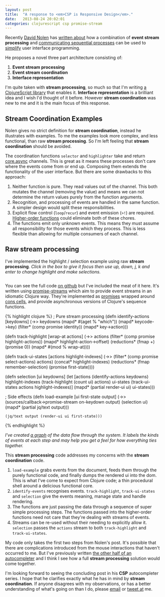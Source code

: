 ```yaml
---
layout: post
title:  "A response to <em>CSP is Responsive Design</em>."
date:   2013-08-24 20:02:01
categories: clojurescript csp promise-stream
---
```


Recently [David Nolen][nolen-twitter] has [written about][csp-is-responsive]
how a combination of __event stream processing__ and [communicating sequential
processes][wiki-csp] can be used to [simplify][simple-made-easy] user interface
programming.

He proposes a novel three part architecture consisting of:

1. __Event stream processing__
2. __Event stream coordination__
3. __Interface representation__

I'm quite taken with __stream processing__, so much so that I'm writing [a
ClojureScript library][promise-stream] that enables it. __Interface
representation__ is a brilliant idea and I wish I'd thought of it before.
However __stream coordination__ was new to me and it is the main focus of this
response.

## Stream Coordination Examples

Nolen gives no strict definition for __stream coordination__, instead he
illustrates with examples. To me the examples look more complex, and less
functional, than raw __stream processing__. So I'm left feeling that __stream
coordination__ should be avoided.

The coordination functions `selector` and `highlighter` take and return
[core.async][core-async] channels. This is great as it means these processes
don't care where the events come from or end up. Composing them extends the
functionality of the user interface. But there are some drawbacks to this
approach:

1. Neither function is pure. They read values out of the channel.  This both
   mutates the channel (removing the value) and means we can not determine the
   return values purely from the function arguments.
2. Recognition, and processing of events are handled in the same function. A
   simpler design would split these responsibilities.
3. Explicit flow control (`loop`/`recur`) and event emission (`>!`) are
   required. [Higher-order functions][wiki-hofs] could eliminate both of these
   chores.
4. The functions emit only unknown events. This means they must assume all
   responsibility for those events which they process.  This is less flexible
   than allowing for multiple consumers of each channel.

## Raw stream processing

I've implemented the highlight / selection example using raw __stream
processing__. _Click in the box to give it focus then use up, down, j, k and
enter to change highlight and make selections._

<div class="example">
  <pre id="ex1" tabindex="1"></pre>
</div>

You can see the full code [on github][ep-core] but I've included the meat of it
here. It's written using [promise-streams][promise-stream] which aim to provide
event streams in an idiomatic Clojure way.  They're implemented as
[promises][wiki-promises] wrapped around [cons cells][wiki-cons], and provide
asynchronous versions of Clojure's sequence functions.

{% highlight clojure %}
; Pure stream processing
(defn identify-actions [keydowns]
  (->> keydowns
       (mapd*   #(aget % "which")) 
       (mapd*   keycode->key)
       (filter* (comp promise identity))
       (mapd*   key->action)))

(defn track-highlight [wrap-at actions]
  (->> actions
       (filter*     (comp promise highlight-actions))
       (mapd*       highlight-action->offset)
       (reductions* (fmap +) (promise 0))
       (mapd*       #(mod % wrap-at))))

(defn track-ui-states [actions highlight-indexes]
  (->> (filter* (comp promise select-actions) actions)
       (concat* highlight-indexes)
       (reductions* (fmap remember-selection) (promise first-state))))

(defn selection [ui keydowns]
  (let [actions           (identify-actions keydowns)
        highlight-indexes (track-highlight (count ui) actions)
        ui-states         (track-ui-states actions highlight-indexes)]
    (mapd* (partial render-ui ui) ui-states)))

; Side effects
(defn load-example [ui first-state output]
  (->> (sources/callback->promise-stream on-keydown output)
       (selection ui)
       (mapd* (partial jq/text output)))

    (jq/text output (render-ui ui first-state)))
{% endhighlight %}

_I've created [a graph][data-flow-graph] of the data flow through the system.
It labels the kinds of events at each step and may help you get a feel for how
everything ties together._

This __stream processing__ code addresses my concerns with the __stream
coordination__ code.

1. `load-example` grabs events from the document, feeds them through the purely
   functional code, and finally dumps the rendered ui into the dom. This is
   what I've come to expect from Clojure code; a thin procedural shell around a
   delicious functional core.
2. `identify-events` recognises events.  `track-highlight`, `track-ui-states`
   and `selection` give the events meaning, manage state and handle rendering.
3. The functions are just passing the data through a sequence of super simple
   processing steps. The functions passed into the higher-order functions need
   not care that they're dealing with streams of events.
4. Streams can be re-used without their needing to explicitly allow it.
   `selection` passes the `actions` stream to both `track-highlight` and
   `track-ui-states`.

My code only takes the first two steps from Nolen's post. It's possible that
there are complications introduced from the mouse interactions that haven't
occurred to me. But I've previously written [the other half of an
autocompleter][quick-search-example] and I think I see how a full __stream
processing__ solution would come together.

I'm looking forward to seeing the concluding post in his __CSP__ autocompleter
series. I hope that he clarifies exactly what he has in mind by __stream
coordination__. If anyone disagrees with my observations, or has a better
understanding of what's going on than I do, please [email][my-email] or [tweet
at][my-twitter] me.

<script src="/post-resources/a-response-to-csp-is-responsive-design/jquery.js"></script>
<script src="/post-resources/a-response-to-csp-is-responsive-design/main.js"></script>

[nolen-twitter]:         https://twitter.com/swannodette
[csp-is-responsive]:     http://swannodette.github.io/2013/07/31/extracting-processes/
[wiki-csp]:              http://en.wikipedia.org/wiki/Communicating_sequential_processes
[simple-made-easy]:      http://www.infoq.com/presentations/Simple-Made-Easy
[promise-stream]:        https://github.com/logaan/promise-stream
[core-async]:            https://github.com/clojure/core.async
[wiki-hofs]:             http://en.wikipedia.org/wiki/Higher_order_functions
[ep-core]:               https://github.com/logaan/extracting-processes/blob/master/src/extracting_processes/core.cljs
[wiki-promises]:         http://en.wikipedia.org/wiki/Futures_and_promises
[wiki-cons]:             http://en.wikipedia.org/wiki/Cons
[data-flow-graph]:       /post-resources/a-response-to-csp-is-responsive-design/data-flow.svg
[quick-search-example]:  https://github.com/logaan/promise-stream/blob/master/test/promise_stream/quick_search_example.cljs
[my-email]:              mailto:colin@logaan.net
[my-twitter]:            https://twitter.com/logaan
